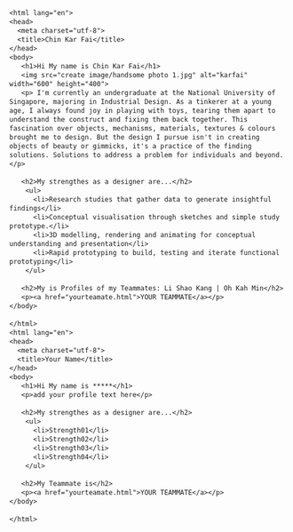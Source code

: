  <!DOCTYPE html>
    <html lang="en">
    <head>
      <meta charset="utf-8">
      <title>Chin Kar Fai</title>
    </head>
    <body>
       <h1>Hi My name is Chin Kar Fai</h1>
       <img src="create image/handsome photo 1.jpg" alt="karfai" width="600" height="400">
       <p> I'm currently an undergraduate at the National University of Singapore, majoring in Industrial Design. As a tinkerer at a young age, I always found joy in playing with toys, tearing them apart to understand the construct and fixing them back together. This fascination over objects, mechanisms, materials, textures & colours brought me to design. But the design I pursue isn't in creating objects of beauty or gimmicks, it's a practice of the finding solutions. Solutions to address a problem for individuals and beyond.</p>
    
       <h2>My strengthes as a designer are...</h2>
        <ul>
          <li>Research studies that gather data to generate insightful findings</li>
          <li>Conceptual visualisation through sketches and simple study prototype.</li>
          <li>3D modelling, rendering and animating for conceptual understanding and presentation</li>
          <li>Rapid prototyping to build, testing and iterate functional prototyping</li>
        </ul>
    
       <h2>My is Profiles of my Teammates: Li Shao Kang | Oh Kah Min</h2>
       <p><a href="yourteamate.html">YOUR TEAMMATE</a></p>
    </body>
    
    </html>
    <html lang="en">
    <head>
      <meta charset="utf-8">
      <title>Your Name</title>
    </head>
    <body>
       <h1>Hi My name is *****</h1>
       <p>add your profile text here</p>
    
       <h2>My strengthes as a designer are...</h2>
        <ul>
          <li>Strength01</li>
          <li>Strength02</li>
          <li>Strength03</li>
          <li>Strength04</li>
        </ul>
    
       <h2>My Teammate is</h2>
       <p><a href="yourteamate.html">YOUR TEAMMATE</a></p>
    </body>
    
    </html>


    